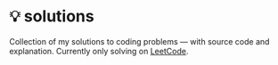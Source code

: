 # 💡 solutions

Collection of my solutions to coding problems — with source code and explanation. Currently only solving on [LeetCode](https://leetcode.com/).